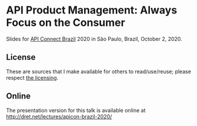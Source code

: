 # API Product Management: Always Focus on the Consumer

Slides for [API Connect Brazil](http://apicon.com.br/) 2020 in São Paulo, Brazil, October 2, 2020.


## License

These are sources that I make available for others to read/use/reuse; please respect [the licensing](../LICENSE).


## Online

The presentation version for this talk is available online at http://dret.net/lectures/apicon-brazil-2020/
